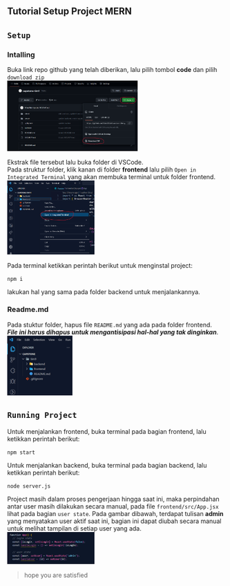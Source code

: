 ## **Tutorial Setup Project MERN**

## `Setup`

### Intalling
Buka link repo github yang telah diberikan, lalu pilih tombol **code** dan pilih `download zip` <br>
<img src='/setup/1.png' width='60%' />

Ekstrak file tersebut lalu buka folder di VSCode.<br> Pada struktur folder, klik kanan di folder **frontend** lalu pilih `Open in Integrated Terminal` yang akan membuka terminal untuk folder frontend. <br>
<img src='/setup/2.png' width='40%' />

Pada terminal ketikkan perintah berikut untuk menginstal project:
```
npm i
```
lakukan hal yang sama pada folder backend untuk menjalankannya.

### Readme.md
Pada stuktur folder, hapus file `README.md` yang ada pada folder frontend. <br>
***File ini harus dihapus untuk mengantisipasi hal-hal yang tak dinginkan***.<br>
<img src='/setup/3.png' width='30%' />

## `Running Project`

Untuk menjalankan frontend, buka terminal pada bagian frontend, lalu ketikkan perintah berikut:
```
npm start
```

Untuk menjalankan backend, buka terminal pada bagian backend, lalu ketikkan perintah berikut:
```
node server.js
```

Project masih dalam proses pengerjaan hingga saat ini, maka perpindahan antar user masih dilakukan secara manual, pada file `frontend/src/App.jsx` lihat pada bagian `user state`. Pada gambar dibawah, terdapat tulisan **admin** yang menyatakan user aktif saat ini, bagian ini dapat diubah secara manual untuk melihat tampilan di setiap user yang ada.<br>
<img src='/setup/4.png' width='40%' />

> hope you are satisfied
